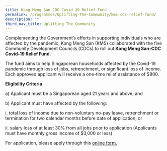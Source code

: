 ```yaml
---
title: Kong Meng San CDC Covid 19 Relief Fund
permalink: /programmes/Uplifting-The-Community/kms-cdc-relief-fund/
description: ""
third_nav_title: Uplifting The Community
---
```

<meta name="description" content="Kong Meng San">


Complementing the Government’s efforts in supporting individuals who are affected by the pandemic, Kong Meng San (KMS) collaborated with the five Community Development Councils (CDCs) to roll out **Kong Meng San-CDC Covid-19 Relief Fund**. 

The fund aims to help Singaporean households affected by the Covid-19 pandemic through loss of jobs, retrenchment, or significant loss of income. Each approved applicant will receive a one-time relief assistance of $800.

**Eligibility Criteria**

a) Applicant must be a Singaporean aged 21 years and above; and

b) Applicant must have affected by the following:

i. total loss of income due to non-voluntary no-pay leave, retrenchment or termination for two calendar months before date of application; or

ii. salary loss of at least 30% from all jobs prior to application (Applicants must have monthly gross income of $3,000 or less)

For application, please apply through this [online form.](go.gov.sg/kms-nwcdc)